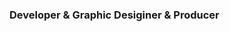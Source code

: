### Developer & Graphic Desiginer & Producer

<!--
**Tsuruno/Tsuruno** is a ✨ _special_ ✨ repository because its `README.md` (this file) appears on your GitHub profile.
![Tsuruno's github stats](https://github-readme-stats.vercel.app/api?username=tsuruno&count_private=true&show_icons=true&theme=radical)
![Top Langs](https://github-readme-stats.vercel.app/api/top-langs/?username=tsuruno&theme=radical)
